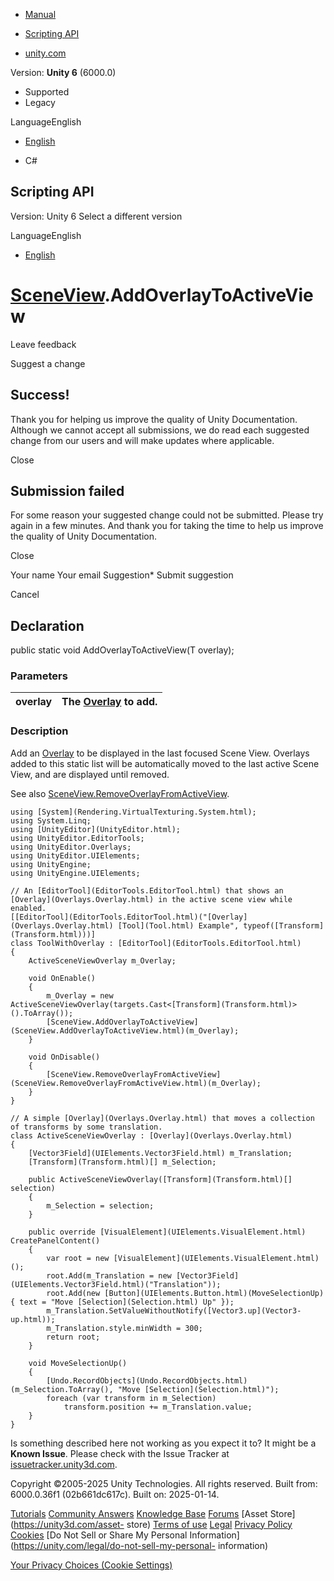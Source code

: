 [ ]()

  * [Manual](../Manual/index.html)
  * [Scripting API](../ScriptReference/index.html)

  * [unity.com](https://unity.com/)

Version: **Unity 6** (6000.0)

  * Supported
  * Legacy

LanguageEnglish

  * [English]()

  * C#

[ ](https://docs.unity3d.com)

## Scripting API

Version: Unity 6 Select a different version

LanguageEnglish

  * [English]()

#  [SceneView](SceneView.html).AddOverlayToActiveView

Leave feedback

Suggest a change

## Success!

Thank you for helping us improve the quality of Unity Documentation. Although
we cannot accept all submissions, we do read each suggested change from our
users and will make updates where applicable.

Close

## Submission failed

For some reason your suggested change could not be submitted. Please <a>try
again</a> in a few minutes. And thank you for taking the time to help us
improve the quality of Unity Documentation.

Close

Your name Your email Suggestion* Submit suggestion

Cancel

[ ]()

## Declaration

public static void AddOverlayToActiveView(T overlay);

### Parameters

overlay | The [Overlay](Overlays.Overlay.html) to add.  
---|---  
  
### Description

Add an [Overlay](Overlays.Overlay.html) to be displayed in the last focused
Scene View. Overlays added to this static list will be automatically moved to
the last active Scene View, and are displayed until removed.

See also
[SceneView.RemoveOverlayFromActiveView](SceneView.RemoveOverlayFromActiveView.html).

    
    
    using [System](Rendering.VirtualTexturing.System.html);
    using System.Linq;
    using [UnityEditor](UnityEditor.html);
    using UnityEditor.EditorTools;
    using UnityEditor.Overlays;
    using UnityEditor.UIElements;
    using UnityEngine;
    using UnityEngine.UIElements;  
      
    // An [EditorTool](EditorTools.EditorTool.html) that shows an [Overlay](Overlays.Overlay.html) in the active scene view while enabled.
    [[EditorTool](EditorTools.EditorTool.html)("[Overlay](Overlays.Overlay.html) [Tool](Tool.html) Example", typeof([Transform](Transform.html)))]
    class ToolWithOverlay : [EditorTool](EditorTools.EditorTool.html)
    {
        ActiveSceneViewOverlay m_Overlay;  
      
        void OnEnable()
        {
            m_Overlay = new ActiveSceneViewOverlay(targets.Cast<[Transform](Transform.html)>().ToArray());
            [SceneView.AddOverlayToActiveView](SceneView.AddOverlayToActiveView.html)(m_Overlay);
        }  
      
        void OnDisable()
        {
            [SceneView.RemoveOverlayFromActiveView](SceneView.RemoveOverlayFromActiveView.html)(m_Overlay);
        }
    }  
      
    // A simple [Overlay](Overlays.Overlay.html) that moves a collection of transforms by some translation.
    class ActiveSceneViewOverlay : [Overlay](Overlays.Overlay.html)
    {
        [Vector3Field](UIElements.Vector3Field.html) m_Translation;
        [Transform](Transform.html)[] m_Selection;  
      
        public ActiveSceneViewOverlay([Transform](Transform.html)[] selection)
        {
            m_Selection = selection;
        }  
      
        public override [VisualElement](UIElements.VisualElement.html) CreatePanelContent()
        {
            var root = new [VisualElement](UIElements.VisualElement.html)();
            root.Add(m_Translation = new [Vector3Field](UIElements.Vector3Field.html)("Translation"));
            root.Add(new [Button](UIElements.Button.html)(MoveSelectionUp) { text = "Move [Selection](Selection.html) Up" });
            m_Translation.SetValueWithoutNotify([Vector3.up](Vector3-up.html));
            m_Translation.style.minWidth = 300;
            return root;
        }  
      
        void MoveSelectionUp()
        {
            [Undo.RecordObjects](Undo.RecordObjects.html)(m_Selection.ToArray(), "Move [Selection](Selection.html)");
            foreach (var transform in m_Selection)
                transform.position += m_Translation.value;
        }
    }
    

Is something described here not working as you expect it to? It might be a
**Known Issue**. Please check with the Issue Tracker at
[issuetracker.unity3d.com](https://issuetracker.unity3d.com).

Copyright ©2005-2025 Unity Technologies. All rights reserved. Built from:
6000.0.36f1 (02b661dc617c). Built on: 2025-01-14.

[Tutorials](https://unity3d.com/learn) [Community
Answers](https://answers.unity3d.com) [Knowledge
Base](https://support.unity3d.com/hc/en-us)
[Forums](https://forum.unity3d.com) [Asset Store](https://unity3d.com/asset-
store) [Terms of use](https://docs.unity3d.com/Manual/TermsOfUse.html)
[Legal](https://unity.com/legal) [Privacy
Policy](https://unity.com/legal/privacy-policy)
[Cookies](https://unity.com/legal/cookie-policy) [Do Not Sell or Share My
Personal Information](https://unity.com/legal/do-not-sell-my-personal-
information)

[Your Privacy Choices (Cookie Settings)](javascript:void\(0\);)

